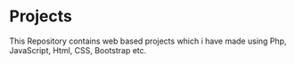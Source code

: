 # Projects
This Repository contains web based projects which i have made using Php, JavaScript, Html, CSS, Bootstrap etc.
